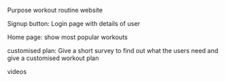 Purpose
workout routine website

Signup button:
Login page with details of user

Home page:
show most popular workouts

customised plan:
Give a short survey to find out what the users need and give a customised workout plan

videos

